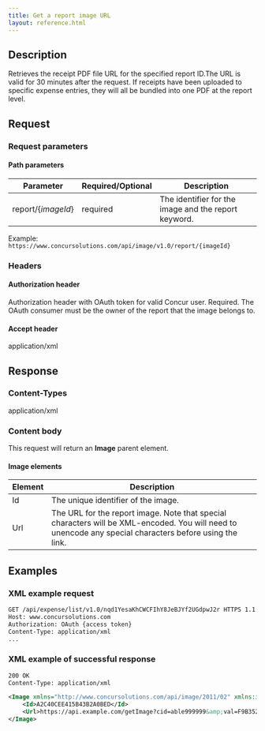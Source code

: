 ```yaml
---
title: Get a report image URL
layout: reference.html
---
```

 
## Description 
Retrieves the receipt PDF file URL for the specified report ID.The URL is valid for 30 minutes after the request. If receipts have been uploaded to specific expense entries, they will all be bundled into one PDF at the report level.

## Request 

### Request parameters 

#### Path parameters 

| Parameter | Required/Optional | Description | 
|-----------|-----------|---------------------| 
|report/{_imageId_} | required | The identifier for the image and the report keyword. | 

Example: `https://www.concursolutions.com/api/image/v1.0/report/{imageId}` 

### Headers 

#### Authorization header 

Authorization header with OAuth token for valid Concur user. Required. The OAuth consumer must be the owner of the report that the image belongs to. 

#### Accept header 
application/xml 

## Response 

### Content-Types 
application/xml 

### Content body 
This request will return an **Image** parent element. 

#### Image elements 

| Element |  Description | 
|-----------|---------------------| 
| Id | The unique identifier of the image. | 
| Url | The URL for the report image. Note that special characters will be XML-encoded. You will need to unencode any special characters before using the link.| 

## Examples 

### XML example request 

```xml 
GET /api/expense/list/v1.0/nqd1YesaKhCWCFIhY8JeBJYf2UGdpwJ2r HTTPS 1.1
Host: www.concursolutions.com
Authorization: OAuth {access token}
Content-Type: application/xml   
... 
``` 

### XML example of successful response 

```xml 
200 OK
Content-Type: application/xml

<Image xmlns="http://www.concursolutions.com/api/image/2011/02" xmlns:i="http://www.w3.org/2001/XMLSchema-instance">
    <Id>A2C40CEE415B43B2A0BED</Id>
    <Url>https://api.example.com/getImage?cid=able999999&amp;val=F9B35244G86</Url>
</Image>
 
```


